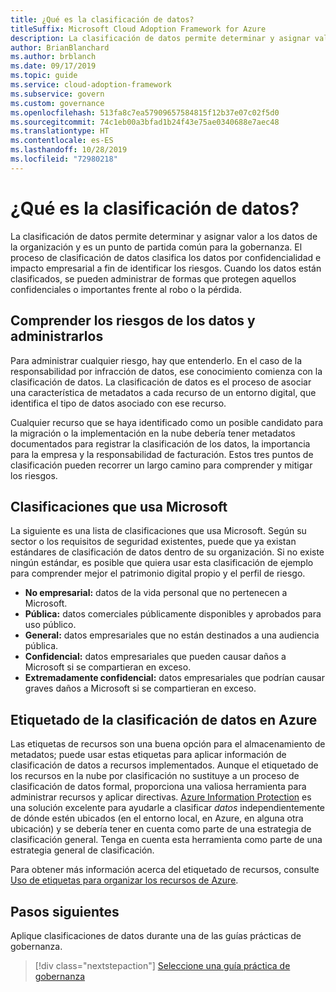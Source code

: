 ```yaml
---
title: ¿Qué es la clasificación de datos?
titleSuffix: Microsoft Cloud Adoption Framework for Azure
description: La clasificación de datos permite determinar y asignar valor a los datos de la organización y es un punto de partida común para la gobernanza.
author: BrianBlanchard
ms.author: brblanch
ms.date: 09/17/2019
ms.topic: guide
ms.service: cloud-adoption-framework
ms.subservice: govern
ms.custom: governance
ms.openlocfilehash: 513fa8c7ea57909657584815f12b37e07c02f5d0
ms.sourcegitcommit: 74c1eb00a3bfad1b24f43e75ae0340688e7aec48
ms.translationtype: HT
ms.contentlocale: es-ES
ms.lasthandoff: 10/28/2019
ms.locfileid: "72980218"
---
```

<!-- markdownlint-disable MD026 -->

# <a name="what-is-data-classification"></a>¿Qué es la clasificación de datos?

La clasificación de datos permite determinar y asignar valor a los datos de la organización y es un punto de partida común para la gobernanza. El proceso de clasificación de datos clasifica los datos por confidencialidad e impacto empresarial a fin de identificar los riesgos. Cuando los datos están clasificados, se pueden administrar de formas que protegen aquellos confidenciales o importantes frente al robo o la pérdida.

## <a name="understand-data-risks-then-manage-them"></a>Comprender los riesgos de los datos y administrarlos

Para administrar cualquier riesgo, hay que entenderlo. En el caso de la responsabilidad por infracción de datos, ese conocimiento comienza con la clasificación de datos. La clasificación de datos es el proceso de asociar una característica de metadatos a cada recurso de un entorno digital, que identifica el tipo de datos asociado con ese recurso.

Cualquier recurso que se haya identificado como un posible candidato para la migración o la implementación en la nube debería tener metadatos documentados para registrar la clasificación de los datos, la importancia para la empresa y la responsabilidad de facturación. Estos tres puntos de clasificación pueden recorrer un largo camino para comprender y mitigar los riesgos.

## <a name="classifications-microsoft-uses"></a>Clasificaciones que usa Microsoft

La siguiente es una lista de clasificaciones que usa Microsoft. Según su sector o los requisitos de seguridad existentes, puede que ya existan estándares de clasificación de datos dentro de su organización. Si no existe ningún estándar, es posible que quiera usar esta clasificación de ejemplo para comprender mejor el patrimonio digital propio y el perfil de riesgo.

- **No empresarial:** datos de la vida personal que no pertenecen a Microsoft.
- **Pública:** datos comerciales públicamente disponibles y aprobados para uso público.
- **General:** datos empresariales que no están destinados a una audiencia pública.
- **Confidencial:** datos empresariales que pueden causar daños a Microsoft si se compartieran en exceso.
- **Extremadamente confidencial:** datos empresariales que podrían causar graves daños a Microsoft si se compartieran en exceso.

## <a name="tagging-data-classification-in-azure"></a>Etiquetado de la clasificación de datos en Azure

Las etiquetas de recursos son una buena opción para el almacenamiento de metadatos; puede usar estas etiquetas para aplicar información de clasificación de datos a recursos implementados. Aunque el etiquetado de los recursos en la nube por clasificación no sustituye a un proceso de clasificación de datos formal, proporciona una valiosa herramienta para administrar recursos y aplicar directivas. [Azure Information Protection](https://docs.microsoft.com/azure/information-protection/what-is-information-protection) es una solución excelente para ayudarle a clasificar _datos_ independientemente de dónde estén ubicados (en el entorno local, en Azure, en alguna otra ubicación) y se debería tener en cuenta como parte de una estrategia de clasificación general. Tenga en cuenta esta herramienta como parte de una estrategia general de clasificación.

Para obtener más información acerca del etiquetado de recursos, consulte [Uso de etiquetas para organizar los recursos de Azure](https://docs.microsoft.com/azure/azure-resource-manager/resource-group-using-tags).

## <a name="next-steps"></a>Pasos siguientes

Aplique clasificaciones de datos durante una de las guías prácticas de gobernanza.

> [!div class="nextstepaction"]
> [Seleccione una guía práctica de gobernanza](../guides/index.md)
